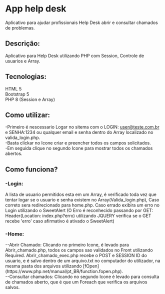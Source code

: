 # App help desk
Aplicativo para ajudar profissionais Help Desk abrir e consultar chamados de problemas.

## Descrição:  
Aplicativo para Help Desk utilizando PHP com Session, Controle de usuarios e Array.

## Tecnologias:  
HTML 5  
Bootstrap 5   
PHP 8 (Session e Array)   

## Como utilizar:  
-Primeiro é nescessario Logar no sitema com o LOGIN: user@teste.com.br e SENHA:1234 ou qualquer email e senha dentro do Array localizado no valida_login.php.  
-Basta clickar no Icone criar e preencher todos os campos solicitados.  
-Em seguida clique no segundo Icone para mostrar todos os chamados abertos.  

## Como funciona?
<h3>-Login:</h3>   
A lista de usuario permitidos esta em um Array, é verificado toda vez que tentar logar se o usuario e senha existem no Array(Valida_login.php),      
Caso correto sera redirecionado para home.php.       
Caso errado exibira um erro no Login utilizando o SweetAlert (O Erro é reconhecido passando por GET: Header(Location: index.php?erro) utilizando JQUERY verifica se o GET recebe 'erro' caso afirmativo é ativado o SweetAlert)  

<h3>-Home:</h3>   
--Abrir Chamado:    
Clicando no primeiro Icone, é levado para Abrir_chamado.php, todos os campos sao validados no Front utilizando Required.
Abrir_chamado_exec.php recebe o POST e SESSION ID do usuario, e é salvo dentro de um arquivo.txt no computador do utilizador, na mesma pasta dos arquivos utilizando [fOpen](https://www.php.net/manual/pt_BR/function.fopen.php).<br>   
--Consultar chamados:
Clicando no segundo Icone é levado para consulta de chamados aberto, que é que um Foreach que verifica os arquivos salvos.
